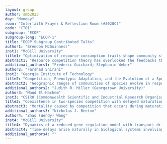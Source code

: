 ```yaml
---
layout: group
author: smb2023
day: "Monday"
room: "Interfaith Prayer & Reflection Room (#3020C)"
code: "CT01"
subgroup: "ECOP"
subgroup-long: "ECOP-1"
title: "ECOP Subgroup Contributed Talks"
author1: "Brendon McGuinness"
inst1: "McGill University"
title1: "Optimization of resource consumption traits shape community structure and the strength of niche and neutral processes in competitive communities"
abstract1: "Resource competition theory has overlooked the feedbacks that emerge from organisms shaping their environment through resource consumption, which in turn, shape plastic changes in traits in direct response to environmental variation. Community ecology has yet to integrate this feedback to predictions of community structure that include functional diversity and relative abundance distributions. Here we study how plasticity in resource consumption traits, defined by individual energy allocation constraints, shape community structure. We adopt a model incorporating plasticity in classic consumer-resource models where consumption strategies become dynamic state variables through optimizing organism growth by gradient ascent, underpinned by investment constraints in physiological machinery for acquisition of resources. Our results predict how plasticity in resource consumption strategies results in trait dynamics that let species avoid competitors while maximizing its efficiency on available resources. Interestingly this plastic optimization in even just one species in a community allows all other non-plastic species to coexist, a case of positive facilitation with pure competitive interactions. Additionally, we build a simple model based on plasticity maximizing resource uptake while minimizing competition that is predictive of relative species abundances so long as a geometric characteristic that we define as community supply vector distance is above a certain threshold. We study two cases, one where species consumption strategies are predictive of species abundances (niche), and a second in which consumption strategies are not predictive of species abundances (neutral). In the first case, we find that initial consumption strategies are more predictive of relative abundance distributions than equilibrium consumption strategies, highlighting the importance of the consumption strategy species have when colonizing a new environment in determining community structure when these traits are dynamic. Our study suggests that plasticity constrained by individual energy allocation provides a mechanism of facilitation that promote coexistence as well determines the relative strength of niche and neutral processes as drivers of community structure."
additional_authors1: "Frederic Guichard; Stephanie Weber"
author2: "Farshad Shirani"
inst2: "Georgia Institute of Technology"
title2: "Competition, Phenotypic Adaptation, and the Evolution of a Species’ Range"
abstract2: "Geographic ranges of communities of species evolve in response to environmental, ecological, and evolutionary forces. Understanding the effects of these forces on species’ range dynamics is a major goal of spatial ecology. Previous mathematical models have jointly captured the dynamic changes in species’ population distributions and the selective evolution of fitness-related phenotypic traits in the presence of an environmental gradient. These models inevitably include some unrealistic assumptions, and biologically reasonable ranges of values for their parameters are not easy to specify. As a result, simulations of the seminal models of this type can lead to markedly different conclusions about the behavior of such populations, including the possibility of maladaptation setting stable range boundaries. In this talk, we present our works on harmonizing such results by developing and simulating a continuum model of range evolution in a community of species that interact competitively while diffusing over an environmental gradient. Our model extends existing models by incorporating both competition and freely changing intraspecific trait variance. We show that the spatial profile of species’ trait variance that is predicated by our model is consistent with experimental measurements available in the literature. Moreover, we show that our results reaffirm interspecific competition as an effective factor in limiting species’ ranges, even when trait variance is not artificially constrained."
additional_authors2: "Judith R. Miller (Georgetown University)"
author3: "Maud El-Hachem"
inst3: "CSIRO (Commonwealth Scientific and Industrial Research Organisation)"
title3: "Coexistence in two-species competition with delayed maturation"
abstract3: "Mortality caused by competition that occurs during maturation is explicitly modelled in some alternative formulations of the Lotka-Volterra competition model. We generalise this approach by using a distributed delay for maturation time. The distributed delay separates the mature from the immature individuals, to represent a species where competition is more important for immature individuals and where maturation time is long compared to lifetime. The resulting system of delay differential equations (DDEs) is transformed into a system of ordinary differential equations (ODEs) using the linear chain approximation. We show how the survival of a species depends on the rate of maturation being able to compensate for the rate of loss due to mortality of adults and immature individuals. A species fit for survival enters into competition with another species, leading to competitive exclusion, to stable coexistence of both species, or to unstable coexistence. We determine the stability conditions using the nullclines method and local stability analysis. The introduction of a distributed delay promotes coexistence and survival of the species compared to the limiting case of a discrete delay, potentially affecting management of relevant pests and threatened species."
additional_authors3: "Nicholas J. Beeton"
author4: "Zhao (Wendy) Wang"
inst4: "McGill University"
title4: "Dynamics of a reduced gene regulation model with transport-driven state-dependent delay"
abstract4: "Time-delays arise naturally in biological systems involving transport processes. We study the dynamics of a scalar delay differential equation where the delay induced by transport depends on the state of the system, and is defined implicitly by a threshold condition. The model can be derived from an extended gene regulation model where we found that the inclusion of threshold state-dependent transcription and translation delay enriches the potential operon dynamics in contrast to models with constant delays. We systemically study the various cases when feedback and transport velocity are described by increasing or decreasing (or constant) Hill functions of the state variable. We also examine the stability and bifurcations of the steady states in a limiting case where the Hill function turns into a piecewise constant function. With constant transport velocity, the fold bifurcations always bound the stability of the steady state even in the presence of Hopf bifurcations, while the steady state when unique could lose stability in supercritical Hopf bifurcations. The dynamics with variable transport velocity is more interesting and complex due to the existence of high dimensional bifurcations of the steady states as well as periodic orbits. The steady state could undergo codimension-2 bifurcation such as fold-Hopf bifurcation and Bogdanov–Takens bifurcation that is associated with three codimension-1 bifurcations, Hopf bifurcation, fold bifurcation and homoclinic bifurcation nearby. Understanding the dynamics of the reduced scalar model may help to locate regions where interesting dynamics could occur for the full model."
additional_authors4: ""
---
```

